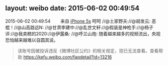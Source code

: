 layout: weibo
date: 2015-06-02 00:49:54
---
2015-06-02 00:49:54  &nbsp;&nbsp;&nbsp;&nbsp;&nbsp;&nbsp; 来自 <a href="sinaweibo://customweibosource" rel="nofollow">iPhone 5s</a>
呵呵 //@土家野夫://@胡发云: 恶棍！//@山高路远N: //@甘肃李建中://@乱世文轩://@假装是神枪手://@杨子评://@我卖糕的2020://@伊露桑: //@呼兰山炮: 随着越来越多的视频流出，央视恐怕越来越难以自圆其说。
>  该账号因被投诉违反《微博社区公约》的相关规定，现已无法查看。查看帮助 https://kefu.weibo.com/faqdetail?id=13216
